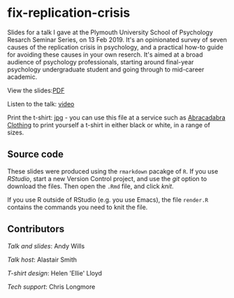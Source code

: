 # fix-replication-crisis

Slides for a talk I gave at the Plymouth University School of Psychology Resarch Seminar Series, on 13 Feb 2019. It's an opinionated survey of seven causes of the replication crisis in psychology, and a practical how-to guide for avoiding these causes in your own reserch. It's aimed at a broad audience of psychology professionals, starting around final-year psychology undergraduate student and going through to mid-career academic.

View the slides:[PDF](fix-replication-crisis.pdf)

Listen to the talk: [video](https://youtu.be/_OqiTVq12Pk)

Print the t-shirt: [jpg](t-shirt/revolution.jpg) - you can use this file at a service such as [Abracadabra Clothing](https://www.abracadabraclothing.com/) to print yourself a t-shirt in either black or white, in a range of sizes.

## Source code

These slides were produced using the `rmarkdown` pacakge of `R`. If you use _RStudio_, start a new Version Control project, and use the _git_ option to download the files. Then open the `.Rmd` file, and click _knit_.  

If you use R outside of RStudio (e.g. you use Emacs), the file `render.R` contains the commands you need to knit the file. 

## Contributors

_Talk and slides_: Andy Wills

_Talk host_:  Alastair Smith

_T-shirt design_: Helen 'Ellie' Lloyd 

_Tech support_: Chris Longmore      

